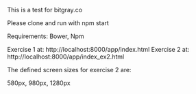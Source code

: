 This is a test for bitgray.co

Please clone and run with npm start

Requirements: Bower, Npm

Exercise 1 at: http://localhost:8000/app/index.html
Exercise 2 at: http://localhost:8000/app/index_ex2.html

The defined screen sizes for exercise 2 are: 

580px, 980px, 1280px
